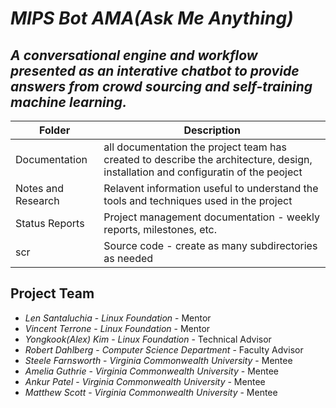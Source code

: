 # *MIPS Bot AMA(Ask Me Anything)*
## *A conversational engine and workflow presented as an interative chatbot to provide answers from crowd sourcing and self-training machine learning.*
[//]: <> (The directory structure in this GitHub is to allow the project to have all its resources self-contained.
Open Source software should not just be a repository of code.  There are a number of directories to help you and others that will 
follow in your foot steps.  It'll also allow the Linux Foundation OMP Mentorship program to keep track of your project and get
a better understanding of the problems you encountered during the developmemnt of this project.)

| Folder | Description |
|---|---|
| Documentation |  all documentation the project team has created to describe the architecture, design, installation and configuratin of the peoject |
| Notes and Research | Relavent information useful to understand the tools and techniques used in the project |
| Status Reports | Project management documentation - weekly reports, milestones, etc. |
| scr | Source code - create as many subdirectories as needed |

## Project Team
- *Len Santaluchia*  - *Linux Foundation* - Mentor
- *Vincent Terrone*  - *Linux Foundation* - Mentor
- *Yongkook(Alex) Kim*  - *Linux Foundation* - Technical Advisor
- *Robert Dahlberg* - *Computer Science Department* - Faculty Advisor
- *Steele Farnsworth* - *Virginia Commonwealth University* - Mentee
- *Amelia Guthrie* - *Virginia Commonwealth University* - Mentee
- *Ankur Patel* - *Virginia Commonwealth University* - Mentee
- *Matthew Scott* - *Virginia Commonwealth University* - Mentee
